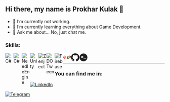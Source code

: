 ## Hi there, my name is Prokhar Kulak 👋

- 🔭 I’m currently not working.
- 🌱 I’m currently learning everything about Game Development.
- 💬 Ask me about... No, just chat me.

### Skills:

<img align="left" alt="C#" width="26px" src="https://cdn.worldvectorlogo.com/logos/c--4.svg" />
<img align="left" alt="C#" width="26px" src="https://upload.wikimedia.org/wikipedia/commons/4/4c/Typescript_logo_2020.svg" />
<img align="left" alt="NeedleEngine" width="26px" src="https://needle.tools/assets/needle-logo-256-97639e82.png" />
<img align="left" alt="Unity" width="26px" src="https://companieslogo.com/img/orig/U-ea48bc1d.png?t=1634728034" />
<img align="left" alt="Zenject" width="26px" src="https://pbs.twimg.com/profile_images/1379491996763574272/kJBWq3T4_400x400.jpg" />
<img align="left" alt="DOTween" width="26px" src="http://dotween.demigiant.com/_imgs/logos/dotween_hotweenv2.png" />
<img align="left" alt="Firebase" width="26px" src="https://cdn.cdnlogo.com/logos/f/48/firebase.svg" />
<img align="left" alt="Git" width="26px" src="https://raw.githubusercontent.com/github/explore/80688e429a7d4ef2fca1e82350fe8e3517d3494d/topics/git/git.png" />
<img align="left" alt="GitHub" width="26px" src="https://raw.githubusercontent.com/github/explore/78df643247d429f6cc873026c0622819ad797942/topics/github/github.png" />
<img align="left" alt="Terminal" width="26px" src="https://raw.githubusercontent.com/github/explore/80688e429a7d4ef2fca1e82350fe8e3517d3494d/topics/terminal/terminal.png" />

<br />

---

### You can find me in:

[![LinkedIn](https://img.shields.io/badge/LinkedIn-0077B5?style=for-the-badge&logo=linkedin&logoColor=white)](https://www.linkedin.com/in/prokhar-kulak/)
<br />

[![Telegram](https://img.shields.io/badge/telegram-2CA5E0?style=for-the-badge&logo=telegram&logoColor=white)](https://t.me/lagatun54)
<br />
